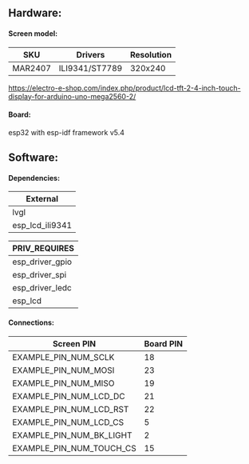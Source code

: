 ## Hardware:

#### Screen model:

| SKU | Drivers | Resolution |
| ------------- | ------------- | ------------- |
| MAR2407 | ILI9341/ST7789   | 320x240 |

https://electro-e-shop.com/index.php/product/lcd-tft-2-4-inch-touch-display-for-arduino-uno-mega2560-2/

#### Board:
esp32 with esp-idf framework v5.4

## Software:

#### Dependencies:
| External |
| ------------- |
| lvgl |
| esp_lcd_ili9341 |

| PRIV_REQUIRES |
| ------------- |
| esp_driver_gpio |
| esp_driver_spi |
| esp_driver_ledc |
| esp_lcd |

#### Connections:

| Screen PIN | Board PIN |
| ------------- | ------------- |
| EXAMPLE_PIN_NUM_SCLK | 18
| EXAMPLE_PIN_NUM_MOSI | 23
| EXAMPLE_PIN_NUM_MISO | 19
| EXAMPLE_PIN_NUM_LCD_DC | 21
| EXAMPLE_PIN_NUM_LCD_RST | 22
| EXAMPLE_PIN_NUM_LCD_CS | 5
| EXAMPLE_PIN_NUM_BK_LIGHT | 2
| EXAMPLE_PIN_NUM_TOUCH_CS | 15
